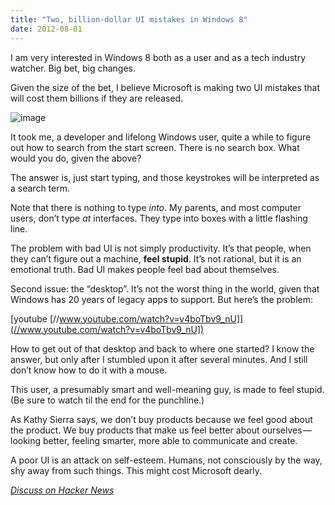 ```yaml
---
title: "Two, billion-dollar UI mistakes in Windows 8"
date: 2012-08-01
---
```


I am very interested in Windows 8 both as a user and as a tech industry watcher. Big bet, big changes.

Given the size of the bet, I believe Microsoft is making two UI mistakes that will cost them billions if they are released.

![image](//clipperhouse.files.wordpress.com/2012/07/win8home.png)

It took me, a developer and lifelong Windows user, quite a while to figure out how to search from the start screen. There is no search box. What would you do, given the above?

The answer is, just start typing, and those keystrokes will be interpreted as a search term.

Note that there is nothing to type _into_. My parents, and most computer users, don’t type _at_ interfaces. They type into boxes with a little flashing line.

The problem with bad UI is not simply productivity. It’s that people, when they can’t figure out a machine, **feel stupid**. It’s not rational, but it is an emotional truth. Bad UI makes people feel bad about themselves.

Second issue: the “desktop”. It’s not the worst thing in the world, given that Windows has 20 years of legacy apps to support. But here’s the problem:

[youtube [//www.youtube.com/watch?v=v4boTbv9_nU]](//www.youtube.com/watch?v=v4boTbv9_nU])

How to get out of that desktop and back to where one started? I know the answer, but only after I stumbled upon it after several minutes. And I still don’t know how to do it with a mouse.

This user, a presumably smart and well-meaning guy, is made to feel stupid. (Be sure to watch til the end for the punchline.)

As Kathy Sierra says, we don’t buy products because we feel good about the product. We buy products that make us feel better about ourselves — looking better, feeling smarter, more able to communicate and create.

A poor UI is an attack on self-esteem. Humans, not consciously by the way, shy away from such things. This might cost Microsoft dearly.

[_Discuss on Hacker News_](//news.ycombinator.com/item?id=4324955)
